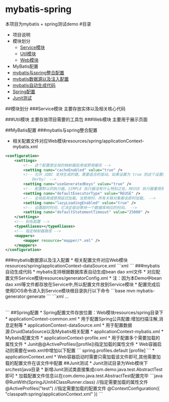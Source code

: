 # mybatis-spring
本项目为mybatis + spring测试demo
#<a name="index"/>目录
* 项目说明
* 模块划分
  * [Service模块](#service)
  * [Util模块](#util)
  * [Web模块](#web)
* MyBatis配置
 * [mybatis与spring整合配置](#mybatis-spring)
 * [mybatis数据源以及注入配置](#mybatis-data)
 * [mybatis自动生成代码](#mybatis-generator)
* [Spring配置](#spring-config)
* [Junit测试](#junit)

##模块划分
<a name="service"/>
###Service模块
主要存放实体以及相关核心代码

<a name="util"/>
###Util模块
主要存放项目需要的工具包

<a name="web"/>
###Web模块
主要用于展示页面

##MyBatis配置
<a name="mybatis-spring"/>
###mybatis与spring整合配置
* 相关配置文件对应Web模块resources/spring/applicationContext-mybatis.xml
```xml
<configuration>
	<settings>
		<!-- 这个配置使全局的映射器启用或禁用缓存 -->
		<setting name="cacheEnabled" value="true" />
		<!-- 允许 JDBC 支持生成的键。需要适合的驱动。如果设置为 true 则这个设置强制生成的键被使用，尽管一些驱动拒绝兼容但仍然有效（比如 
			Derby） -->
		<setting name="useGeneratedKeys" value="true" />
		<!-- 配置默认的执行器。SIMPLE 执行器没有什么特别之处。REUSE 执行器重用预处理语句。BATCH 执行器重用语句和批量更新 -->
		<setting name="defaultExecutorType" value="REUSE" />
		<!-- 全局启用或禁用延迟加载。当禁用时，所有关联对象都会即时加载。 -->
		<setting name="lazyLoadingEnabled" value="true" />
		<!-- 设置超时时间，它决定驱动等待一个数据库响应的时间。 -->
		<setting name="defaultStatementTimeout" value="25000" />
	</settings>
	<!-- 别名配置 -->
	<typeAliases></typeAliases>
	<!-- 指定映射器路径 -->
	<mappers>
		<mapper resource="mapper/*.xml" />
	</mappers>
</configuration>
```
<a name="mybatis-data"/>
###mybatis数据源以及注入配置
* 相关配置文件对应Web模块resources/spring/applicationContext-dataSource.xml
```xml
<!-- Mybatis -->
<bean id="sqlSessionFactory" class="org.mybatis.spring.SqlSessionFactoryBean">
	<!-- 数据源引用 -->
	<property name="dataSource" ref="dataSource" />
	<!-- mybatis的映射文件 -->
	<property name="mapperLocations" value="classpath:mapper/*.xml" />
	<!-- 要映射类的包路径，如果使用了这种方式,则configLocation中不必再进行声明 -->
	<property name="typeAliasesPackage" value="com.demo.java.entity" />
</bean>
<!-- 这段配置会扫描com.demo.java.dao下的所有接口,然后创建各自接口的动态代理类 -->
<bean class="org.mybatis.spring.mapper.MapperScannerConfigurer">
	<property name="basePackage" value="com.demo.java.dao" />
</bean>
```
<a name="mybatis-generator"/>
###mybatis自动生成代码
* mybatis支持根据数据库表自动生成bean dao xml文件
* 对应配置文件Service模块resources/generatorConfig.xml
* 注：因为本Demo中bean dao xml等文件都存放在Service中,所以配置文件放到Service模块
* 配置完成后使用DOS命令进入到Service模块根目录执行以下命令
```base
mvn mybatis-generator:generate
```
```xml
...
<!-- 引入配置文件 -->
<properties resource="generatorConfig.properties" />
<!-- 指定数据连接驱动jar地址 -->
<classPathEntry location="${jdbc.jar.path}" />
<!-- 一个数据库一个context -->
<context id="infoGuardian">
	<!-- 注释 -->
	<commentGenerator>
		<!-- 是否取消注释 -->
		<property name="suppressAllComments" value="true" />
	</commentGenerator>
		<!-- jdbc连接 -->
	<jdbcConnection driverClass="${jdbc.driver}"
		connectionURL="${jdbc.url}" userId="${jdbc.username}" password="${jdbc.password}" />
	<!-- 类型转换 -->
	<javaTypeResolver>
		<!-- 是否使用bigDecimal， false可自动转化以下类型（Long, Integer, Short, etc.） -->
		<property name="forceBigDecimals" value="false" />
	</javaTypeResolver>
	<!-- 生成实体类地址 -->
	<javaModelGenerator targetPackage="com.demo.java.entity"
		targetProject="${project.src}">
		<property name="enableSubPackages" value="false" />
		<!-- 是否针对string类型的字段在set的时候进行trim调用 -->
		<property name="trimStrings" value="true" />
	</javaModelGenerator>
	<!-- 生成mapxml文件 -->
	<sqlMapGenerator targetPackage="mapper"
		targetProject="${project.resources}">
		<property name="enableSubPackages" value="false" />
	</sqlMapGenerator>
	<!-- 生成mapxml对应client，也就是接口dao -->
	<javaClientGenerator targetPackage="com.demo.java.dao"
		targetProject="${project.src}" type="XMLMAPPER">
		<property name="enableSubPackages" value="false" />
	</javaClientGenerator>
	<!-- 配置表信息 -->
	<table tableName="p_user" domainObjectName="User"
		enableCountByExample="false" enableDeleteByExample="false"
		enableSelectByExample="false" enableUpdateByExample="false">
	</table>
</context>
</generatorConfiguration>
```

<a name="spring-config"/>
##Spring配置
* Spring配置文件存放位置：Web模块resources/spring目录下
	* applicationContext-common.xml
		* 用于配置Spring公共配置:增加扫描注解,消息定制等
	* applicationContext-dataSource.xml
		* 用于配置数据源:DruidDataSource以及Mybatis相关配置
	* applicationContext-mybatis.xml
		* Mybatis配置文件
	* applicationContext-profile.xml
		* 用于配置多个需要加载的属性文件
		* Junit由@ActiveProfiles([profile])指定加载的属性文件
		* Web容器启动则需要在web.xml中增加以下配置
		```
		<context-param>
			<param-name>spring.profiles.default</param-name>
			<param-value>[profile]</param-value>
		</context-param>
		```
	* applicationContext.xml
		* Web容器启动时需要只需加载该文件即可,其他需要加载的配置文件在该文件中配置

<a name="junit">
##Junit测试
* Junit测试目录为Web模块下src/test/java目录
* 新增Junit测试类直接集成com.demo.java.test.AbstractTest即可
* 加载配置文件信息以在com.demo.java.test.AbstractTest配置完毕
```java
@RunWith(SpringJUnit4ClassRunner.class)
//指定需要加载的属性文件
@ActiveProfiles("test")
//指定需要加载的配置文件
@ContextConfiguration({ "classpath:spring/applicationContext.xml" })
```
